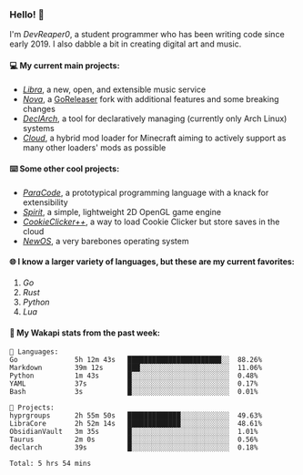 ### Hello! 👋

I'm _DevReaper0_, a student programmer who has been writing code since early 2019. I also dabble a bit in creating digital art and music.

#### 💻 My current main projects:

-   _[Libra](https://github.com/LibraMusic)_, a new, open, and extensible music service
-   _[Nova](https://github.com/LibraMusic/Nova)_, a [GoReleaser](https://github.com/goreleaser/goreleaser) fork with additional features and some breaking changes
-   _[DeclArch](https://github.com/DevReaper0/declarch)_, a tool for declaratively managing (currently only Arch Linux) systems
-   _[Cloud](https://github.com/CloudLoaderMC/CloudLoader)_, a hybrid mod loader for Minecraft aiming to actively support as many other loaders' mods as possible

#### ⌨️ Some other cool projects:

-   _[ParaCode](https://github.com/ParaCodeLang/ParaCode)_, a prototypical programming language with a knack for extensibility
-   _[Spirit](https://gitlab.com/DevReaper0/SpiritEngine)_, a simple, lightweight 2D OpenGL game engine
-   _[CookieClicker++](https://github.com/DevReaper0/CookieClickerPlusPlus)_, a way to load Cookie Clicker but store saves in the cloud
-   _[NewOS](https://github.com/DevReaper0/NewOS)_, a very barebones operating system

#### 🌐 I know a larger variety of languages, but these are my current favorites:

1. _Go_
2. _Rust_
3. _Python_
4. _Lua_

#### 📡 My Wakapi stats from the past week:

```text
💾 Languages:
Go              5h 12m 43s   ███████████████████████░░  88.26%
Markdown        39m 12s      ███░░░░░░░░░░░░░░░░░░░░░░  11.06%
Python          1m 43s       █░░░░░░░░░░░░░░░░░░░░░░░░  0.48%
YAML            37s          █░░░░░░░░░░░░░░░░░░░░░░░░  0.17%
Bash            3s           █░░░░░░░░░░░░░░░░░░░░░░░░  0.01%

💼 Projects:
hyprgroups      2h 55m 50s   █████████████░░░░░░░░░░░░  49.63%
LibraCore       2h 52m 14s   █████████████░░░░░░░░░░░░  48.61%
ObsidianVault   3m 35s       █░░░░░░░░░░░░░░░░░░░░░░░░  1.01%
Taurus          2m 0s        █░░░░░░░░░░░░░░░░░░░░░░░░  0.56%
declarch        39s          █░░░░░░░░░░░░░░░░░░░░░░░░  0.18%

Total: 5 hrs 54 mins
```
